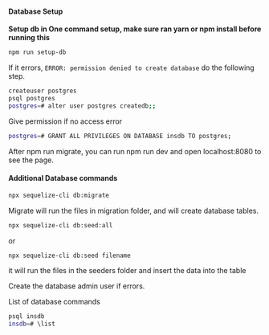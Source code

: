 #### Database Setup

**Setup db in One command setup, make sure ran yarn or npm install before running this**

```sh
npm run setup-db
```

If it errors, `ERROR: permission denied to create database` do the following step.

```sh
createuser postgres
psql postgres
postgres=# alter user postgres createdb;;
```

Give permission if no access error

```sh
postgres=# GRANT ALL PRIVILEGES ON DATABASE insdb TO postgres;
```

After npm run migrate, you can run npm run dev and open localhost:8080 to see the page.

#### Additional Database commands

```sh
npx sequelize-cli db:migrate
```

Migrate will run the files in migration folder, and will create database tables.

```sh
npx sequelize-cli db:seed:all
```

or

```sh
npx sequelize-cli db:seed filename
```

it will run the files in the seeders folder and insert the data into the table

Create the database admin user if errors.

List of database commands

```sh
psql insdb
insdb=# \list
```
